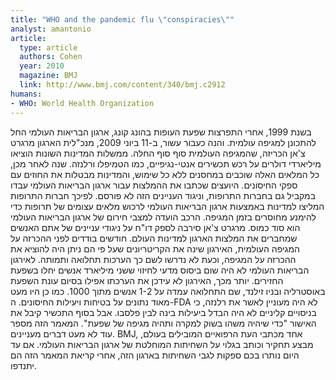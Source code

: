 ```yaml
---
title: "WHO and the pandemic flu \"conspiracies\""
analyst: amantonio
article:
  type: article
  authors: Cohen
  year: 2010
  magazine: BMJ
  link: http://www.bmj.com/content/340/bmj.c2912
humans:
- WHO: World Health Organization
---
```


בשנת 1999, אחרי התפרצות שפעת העופות בהונג קונג, ארגון הבריאות העולמי החל להתכונן למגיפה עולמית. והנה כעבור עשור, ב-11 ביוני 2009, מנכ"לית הארגון מרגרט צ'אן הכריזה, שהמגיפה העולמית סוף סוף החלה. ממשלות המדינות השונות הוציאו מיליארדי דולרים על רכש תכשירים אנטי-נגיפיים, כמו הטמיפלו ורלנזה. שנה לאחר מכן, כל המלאים האלה שוכבים במחסנים ללא כל שימוש, והמדינות מבטלות את החוזים עם ספקי החיסונים.
היועצים שכתבו את ההמלצות עבור ארגון הבריאות העולמי עבדו במקביל גם בחברות התרופות, וניגוד העניינים הזה לא פורסם. לפיכך חברות התרופות המליצו למדינות באמצעות ארגון הבריאות העולמי לרכוש מלאים עצומים של תרופות כדי להימנע מחוסרים בזמן המגיפה.
הרכב הועדה למצבי חירום של ארגון הבריאות העולמי הוא סוד כמוס. מרגרט צ'אן סירבה לספק דו"ח על ניגודי עניינים של אתם האנשים שמחברים את המלצות הארגון למדינות העולם.
חודשים בודדים לפני ההכרזה על המגיפה העולמית, האירגון שינה את הקריטריונים שעל פי הם ניתן היה להוציא את ההכרזה על המגיפה, וכעת לא נדרשו לשם כך הערכות תחלואה ותמותה.
לאירגון הבריאות העולמי לא היה שום ביסוס מדעי לחיזוי ששני מיליארד אנשים יחלו בשפעת החזירים. יותר מכך, האירגון לא עידכן את הערכתו אפילו בסיום עונת השפעת באוסטרליה ובניו זילנד, שם התחלואה עמדה על 1-2 אנשים מתוך 1000. כמו כן היו מעט מאוד נתונים על בטיחות ויעילות החיסונים.
ה-FDA לא היה מעוניין לאשר את רלנזה, כי בניסויים קליניים לא היה הבדל ביעילות בינה לבין פלסבו. אבל בסוף התכשיר קיבל את האישור "כדי שיהיה משהו בשוק למקרה ותהיה מגיפה של שפעת".
המאמר הזה מספר עוד לא מעט דברים מעניינים. BMJ, אחד מכתבי העת הרפואיים המובילים בעולם, מבצע תחקיר וכותב בגלוי על השחיתות המוחלטת של ארגון הבריאות העולמי. אם עד היום נותרו בכם ספקות לגבי השחיתות בארגון הזה, אחרי קריאת המאמר הזה הם יתנדפו.
